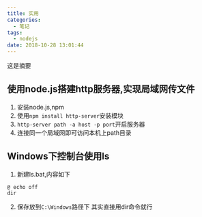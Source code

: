 ```yaml
---
title: 实用
categories:
  - 笔记
tags:
  - nodejs
date: 2018-10-28 13:01:44
---
```

 这是摘要
 <!-- more -->



## 使用node.js搭建http服务器,实现局域网传文件
1. 安装node.js,npm
2. 使用`npm install http-server`安装模块
3. `http-server path -a host -p port`开启服务器
4. 连接同一个局域网即可访问本机上path目录

## Windows下控制台使用ls
1. 新建ls.bat,内容如下
```
@ echo off
dir
```
2. 保存放到`C:\Windows`路径下
其实直接用dir命令就行